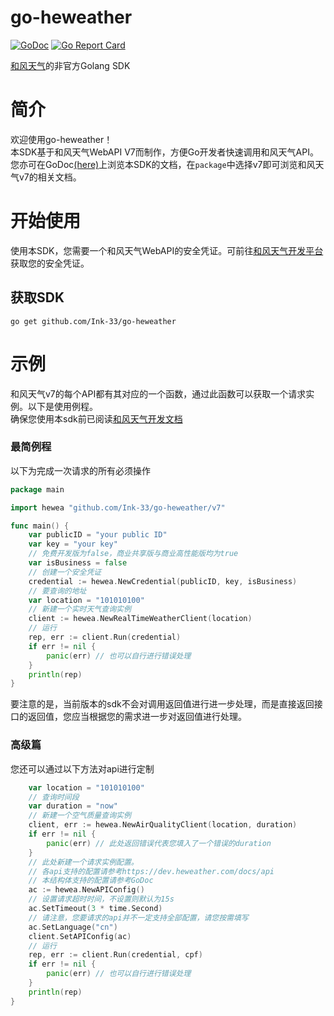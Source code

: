 # go-heweather
[![GoDoc](https://img.shields.io/badge/api-reference-blue.svg?style=flat-square)](https://pkg.go.dev/mod/github.com/Ink-33/go-heweather)
[![Go Report Card](https://goreportcard.com/badge/github.com/Ink-33/go-heweather)](https://goreportcard.com/report/github.com/Ink-33/go-heweather) 

[和风天气](https://heweather.com/)的非官方Golang SDK

# 简介
欢迎使用go-heweather！  
本SDK基于和风天气WebAPI V7而制作，方便Go开发者快速调用和风天气API。  
您亦可在GoDoc[(here)](https://pkg.go.dev/mod/github.com/Ink-33/go-heweather)上浏览本SDK的文档，在`package`中选择v7即可浏览和风天气v7的相关文档。

# 开始使用
使用本SDK，您需要一个和风天气WebAPI的安全凭证。可前往[和风天气开发平台](https://dev.heweather.com/)获取您的安全凭证。

## 获取SDK

    go get github.com/Ink-33/go-heweather

# 示例
和风天气v7的每个API都有其对应的一个函数，通过此函数可以获取一个请求实例。以下是使用例程。  
确保您使用本sdk前已阅读[和风天气开发文档](https://dev.heweather.com/docs/start/)

### 最简例程
以下为完成一次请求的所有必须操作
```go
package main

import hewea "github.com/Ink-33/go-heweather/v7"

func main() {
	var publicID = "your public ID"
	var key = "your key"
	// 免费开发版为false，商业共享版与商业高性能版均为true
	var isBusiness = false
	// 创建一个安全凭证
	credential := hewea.NewCredential(publicID, key, isBusiness)
	// 要查询的地址
    var location = "101010100"
    // 新建一个实时天气查询实例
	client := hewea.NewRealTimeWeatherClient(location)
	// 运行
	rep, err := client.Run(credential)
	if err != nil {
		panic(err) // 也可以自行进行错误处理
	}
	println(rep)
}

```
要注意的是，当前版本的sdk不会对调用返回值进行进一步处理，而是直接返回接口的返回值，您应当根据您的需求进一步对返回值进行处理。

### 高级篇
您还可以通过以下方法对api进行定制
``` go
	var location = "101010100"
	// 查询时间段
    var duration = "now"
    // 新建一个空气质量查询实例
	client, err := hewea.NewAirQualityClient(location, duration)
	if err != nil {
		panic(err) // 此处返回错误代表您填入了一个错误的duration
	}
	// 此处新建一个请求实例配置。
	// 各api支持的配置请参考https://dev.heweather.com/docs/api
	// 本结构体支持的配置请参考GoDoc
	ac := hewea.NewAPIConfig()
	// 设置请求超时时间，不设置则默认为15s
	ac.SetTimeout(3 * time.Second)
	// 请注意，您要请求的api并不一定支持全部配置，请您按需填写
	ac.SetLanguage("cn")
	client.SetAPIConfig(ac)
	// 运行
	rep, err := client.Run(credential, cpf)
	if err != nil {
		panic(err) // 也可以自行进行错误处理
	}
	println(rep)
}

```
